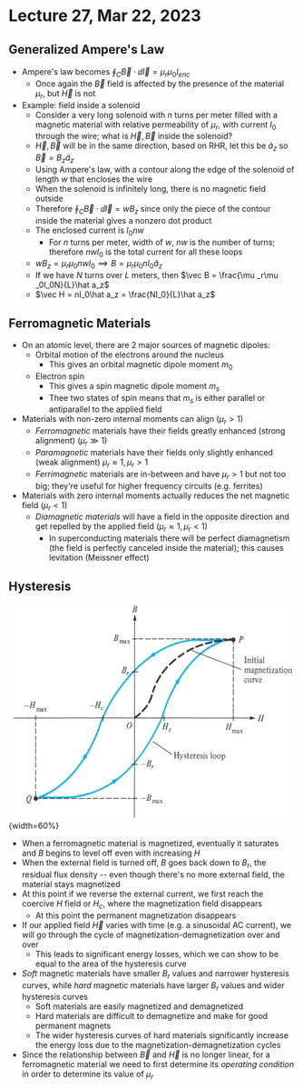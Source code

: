 # Lecture 27, Mar 22, 2023

## Generalized Ampere's Law

* Ampere's law becomes $\oint _C \vec B \cdot \dd\vec l = \mu _r\mu _0I_{enc}$
	* Once again the $\vec B$ field is affected by the presence of the material $\mu _r$, but $\vec H$ is not
* Example: field inside a solenoid
	* Consider a very long solenoid with $n$ turns per meter filled with a magnetic material with relative permeability of $\mu _r$, with current $I_0$ through the wire; what is $\vec H, \vec B$ inside the solenoid?
	* $\vec H, \vec B$ will be in the same direction, based on RHR, let this be $\hat a_z$ so $\vec B = B_z\hat a_z$
	* Using Ampere's law, with a contour along the edge of the solenoid of length $w$ that encloses the wire
	* When the solenoid is infinitely long, there is no magnetic field outside
	* Therefore $\oint _C \vec B \cdot \dd\vec l = wB_z$ since only the piece of the contour inside the material gives a nonzero dot product
	* The enclosed current is $I_0nw$
		* For $n$ turns per meter, width of $w$, $nw$ is the number of turns; therefore $nwI_0$ is the total current for all these loops
	* $wB_z = \mu _r\mu _0nwI_0 \implies B = \mu _r\mu _0nI_0\hat a_z$
	* If we have $N$ turns over $L$ meters, then $\vec B = \frac{\mu _r\mu _0I_0N}{L}\hat a_z$
	* $\vec H = nI_0\hat a_z = \frac{NI_0}{L}\hat a_z$

## Ferromagnetic Materials

* On an atomic level, there are 2 major sources of magnetic dipoles:
	* Orbital motion of the electrons around the nucleus
		* This gives an orbital magnetic dipole moment $m_0$
	* Electron spin
		* This gives a spin magnetic dipole moment $m_s$
		* Thee two states of spin means that $m_s$ is either parallel or antiparallel to the applied field
* Materials with non-zero internal moments can align ($\mu _r > 1$)
	* *Ferromagnetic* materials have their fields greatly enhanced (strong alignment) ($\mu _r \gg 1$)
	* *Paramagnetic* materials have their fields only slightly enhanced (weak alignment) $\mu _r \approx 1, \mu _r > 1$
	* *Ferrimagnetic* materials are in-between and have $\mu _r > 1$ but not too big; they're useful for higher frequency circuits (e.g. ferrites)
* Materials with zero internal moments actually reduces the net magnetic field ($\mu _r < 1$)
	* *Diamagnetic materials* will have a field in the opposite direction and get repelled by the applied field ($\mu _r \approx 1, \mu _r < 1$)
		* In superconducting materials there will be perfect diamagnetism (the field is perfectly canceled inside the material); this causes levitation (Meissner effect)

## Hysteresis

![Hysteresis](imgs/lec27_1.png){width=60%}

* When a ferromagnetic material is magnetized, eventually it saturates and $B$ begins to level off even with increasing $H$
* When the external field is turned off, $B$ goes back down to $B_r$, the residual flux density -- even though there's no more external field, the material stays magnetized
* At this point if we reverse the external current, we first reach the coercive $H$ field or $H_c$, where the magnetization field disappears
	* At this point the permanent magnetization disappears
* If our applied field $\vec H$ varies with time (e.g. a sinusoidal AC current), we will go through the cycle of magnetization-demagnetization over and over
	* This leads to significant energy losses, which we can show to be equal to the area of the hysteresis curve
* *Soft* magnetic materials have smaller $B_r$ values and narrower hysteresis curves, while *hard* magnetic materials have larger $B_r$ values and wider hysteresis curves
	* Soft materials are easily magnetized and demagnetized
	* Hard materials are difficult to demagnetize and make for good permanent magnets
	* The wider hysteresis curves of hard materials significantly increase the energy loss due to the magnetization-demagnetization cycles
* Since the relationship between $\vec B$ and $\vec H$ is no longer linear, for a ferromagnetic material we need to first determine its *operating condition* in order to determine its value of $\mu _r$

